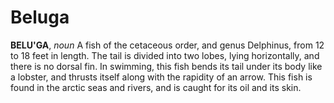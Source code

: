 # Beluga

**BELU'GA**, _noun_ A fish of the cetaceous order, and genus Delphinus, from 12 to 18 feet in length. The tail is divided into two lobes, lying horizontally, and there is no dorsal fin. In swimming, this fish bends its tail under its body like a lobster, and thrusts itself along with the rapidity of an arrow. This fish is found in the arctic seas and rivers, and is caught for its oil and its skin.